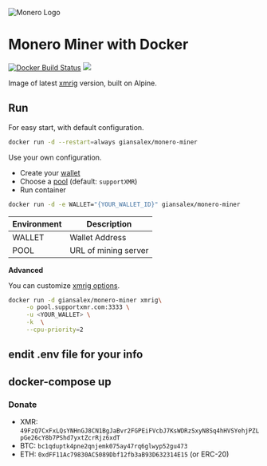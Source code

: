 ![Monero Logo](https://web.getmonero.org/img/monero-logo.png)

# Monero Miner with Docker
[![Docker Build Status](https://img.shields.io/docker/cloud/build/giansalex/monero-miner.svg?style=flat-square)](https://hub.docker.com/r/giansalex/monero-miner/) [![](https://images.microbadger.com/badges/image/giansalex/monero-miner.svg)](https://microbadger.com/images/giansalex/monero-miner "Get your own image badge on microbadger.com")

Image of latest [xmrig](https://github.com/xmrig/xmrig) version, built on Alpine.


## Run

For easy start, with default configuration.

```sh
docker run -d --restart=always giansalex/monero-miner
```

Use your own configuration.

- Create your [wallet](https://mymonero.com/)
- Choose a [pool](http://moneropools.com/) (default: `supportXMR`)
- Run container

```sh
docker run -d -e WALLET="{YOUR_WALLET_ID}" giansalex/monero-miner
```

|Environment       |     Description      |
|------------------|----------------------|
|WALLET            | Wallet Address       |
|POOL              | URL of mining server |

**Advanced**

You can customize [xmrig options](https://github.com/xmrig/xmrig#command-line-options).
```sh
docker run -d giansalex/monero-miner xmrig\
     -o pool.supportxmr.com:3333 \
     -u <YOUR_WALLET> \
     -k  \
     --cpu-priority=2
```
endit .env file for your info
---
docker-compose up
---



### Donate

- XMR: `49FzQ7CxFxLQsYNHnGJ8CN1BgJaBvr2FGPEiFVcbJ7KsWDRzSxyN8Sq4hHVSYehjPZLpGe26cY8b7PShd7yxtZcrRjz6xdT`
- BTC: `bc1qduptk4pne2qnjemk075ay47rq6glwyp52gu473`
- ETH: `0xdFF11Ac79830AC5089Dbf12fb3aB93D632314E15` (or ERC-20)
